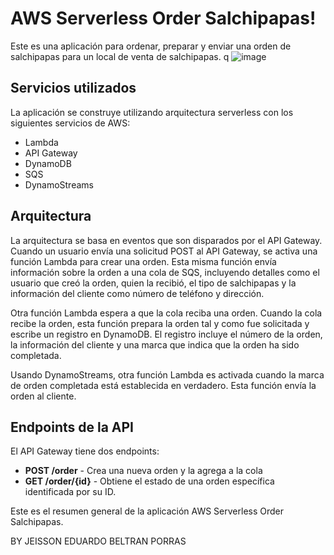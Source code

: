 

# AWS Serverless Order Salchipapas!

Este es una aplicación para ordenar, preparar y enviar una orden de salchipapas para un local de venta de salchipapas.
q
   ![image](https://user-images.githubusercontent.com/95374726/233537028-52e12fa1-c8c4-48cf-b3ed-ddf22b48e210.png)

## Servicios utilizados

La aplicación se construye utilizando arquitectura serverless con los siguientes servicios de AWS:

- Lambda
- API Gateway
- DynamoDB
- SQS
- DynamoStreams

## Arquitectura

La arquitectura se basa en eventos que son disparados por el API Gateway. Cuando un usuario envía una solicitud POST al API Gateway, se activa una función Lambda para crear una orden. Esta misma función envía información sobre la orden a una cola de SQS, incluyendo detalles como el usuario que creó la orden, quien la recibió, el tipo de salchipapas y la información del cliente como número de teléfono y dirección.

Otra función Lambda espera a que la cola reciba una orden. Cuando la cola recibe la orden, esta función prepara la orden tal y como fue solicitada y escribe un registro en DynamoDB. El registro incluye el número de la orden, la información del cliente y una marca que indica que la orden ha sido completada.

Usando DynamoStreams, otra función Lambda es activada cuando la marca de orden completada está establecida en verdadero. Esta función envía la orden al cliente.

## Endpoints de la API

El API Gateway tiene dos endpoints:

- **POST /order** - Crea una nueva orden y la agrega a la cola
- **GET /order/{id}** - Obtiene el estado de una orden específica identificada por su ID.

Este es el resumen general de la aplicación AWS Serverless Order Salchipapas.

BY JEISSON EDUARDO BELTRAN PORRAS